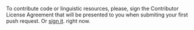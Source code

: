 To contribute code or linguistic resources, please, sign the Contributor License Agreement that will be presented to you when submiting your first push request. Or <a href="https://www.clahub.com/agreements/aymara/lima">sign it</a>. right now.

